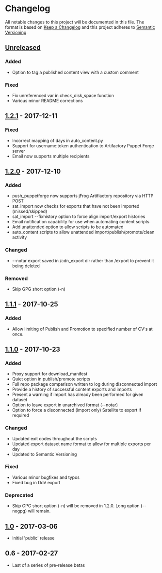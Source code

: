 # Changelog
All notable changes to this project will be documented in this file.
The format is based on [Keep a Changelog](http://keepachangelog.com/en/1.0.0/)
and this project adheres to [Semantic Versioning](http://semver.org/spec/v2.0.0.html).

## [Unreleased]
### Added
- Option to tag a published content view with a custom comment

### Fixed
- Fix unreferenced var in check_disk_space function
- Various minor README corrections


## [1.2.1] - 2017-12-11
### Fixed
- Incorrect mapping of days in auto_content.py
- Support for username:token authentication to Artifactory Puppet Forge server
- Email now supports multiple recipients


## [1.2.0] - 2017-12-10
### Added
- push_puppetforge now supports jFrog Artifiactory repository via HTTP POST
- sat_import now checks for exports that have not been imported (missed/skipped)
- sat_import --fixhistory option to force align import/export histories
- Email notification capability for use when automating content scripts
- Add unattended option to allow scripts to be automated
- auto_content scripts to allow unattended import/publish/promote/clean activity

### Changed
- --notar export saved in /cdn_export dir rather than /export to prevent it being deleted

### Removed
- Skip GPG short option (-n)


## [1.1.1] - 2017-10-25
### Added
- Allow limiting of Publish and Promotion to specified number of CV's at once.


## [1.1.0] - 2017-10-23
### Added
- Proxy support for download_manifest
- Quiet option in publish/promote scripts
- Full repo package comparison written to log during disconnected import
- Provide a history of successful content exports and imports
- Present a warning if import has already been performed for given dataset
- Option to leave export in unarchived format (--notar)
- Option to force a disconnected (import only) Satellite to export if required

### Changed
- Updated exit codes throughout the scripts
- Updated export dataset name format to allow for multiple exports per day
- Updated to Semantic Versioning

### Fixed
- Various minor bugfixes and typos
- Fixed bug in DoV export

### Deprecated
- Skip GPG short option (-n) will be removed in 1.2.0. Long option (--nogpg) will remain.


## [1.0] - 2017-03-06
- Initial 'public' release

## 0.6 - 2017-02-27
- Last of a series of pre-release betas

[Unreleased]: https://github.com/ggatward/sat6_scripts/compare/1.2.1...HEAD
[1.2.1]: https://github.com/ggatward/sat6_scripts/compare/1.2.0...1.2.1
[1.2.0]: https://github.com/ggatward/sat6_scripts/compare/1.1.1...1.2.0
[1.1.1]: https://github.com/ggatward/sat6_scripts/compare/1.1.0...1.1.1
[1.1.0]: https://github.com/ggatward/sat6_scripts/compare/1.0...1.1.0
[1.0]: https://github.com/ggatward/sat6_scripts/compare/0.6...1.0
